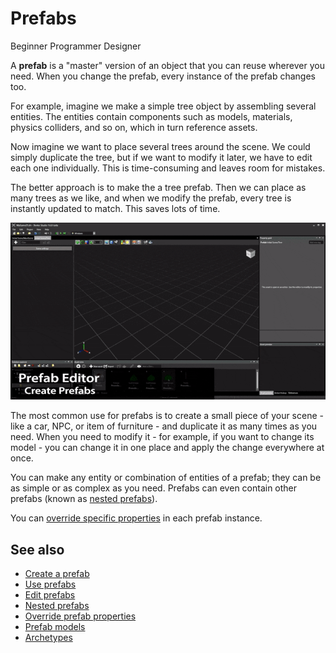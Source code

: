 # Prefabs

<span class="label label-doc-level">Beginner</span>
<span class="label label-doc-audience">Programmer</span>
<span class="label label-doc-audience">Designer</span>

A **prefab** is a "master" version of an object that you can reuse wherever you need. When you change the prefab, every instance of the prefab changes too.

For example, imagine we make a simple tree object by assembling several entities. The entities contain components such as models, materials, physics colliders, and so on, which in turn reference assets. 

Now imagine we want to place several trees around the scene. We could simply duplicate the tree, but if we want to modify it later, we have to edit each one individually. This is time-consuming and leaves room for mistakes.

The better approach is to make the a tree prefab. Then we can place as many trees as we like, and when we modify the prefab, every tree is instantly updated to match. This saves lots of time.

![Creating trees with prefabs](media/create-prefab-trees.gif)

The most common use for prefabs is to create a small piece of your scene - like a car, NPC, or item of furniture - and duplicate it as many times as you need. When you need to modify it - for example, if you want to change its model - you can change it in one place and apply the change everywhere at once.

You can make any entity or combination of entities of a prefab; they can be as simple or as complex as you need. Prefabs can even contain other prefabs (known as [nested prefabs](nested-prefabs.md)).

You can [override specific properties](override-prefab-properties.md) in each prefab instance.

## See also

* [Create a prefab](create-a-prefab.md)
* [Use prefabs](use-prefabs.md)
* [Edit prefabs](edit-prefabs.md)
* [Nested prefabs](nested-prefabs.md)
* [Override prefab properties](override-prefab-properties.md)
* [Prefab models](prefab-models.md)
* [Archetypes](../archetypes.md)